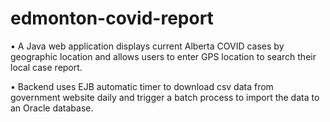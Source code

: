 # edmonton-covid-report

•	A Java web application displays current Alberta COVID cases by geographic location and allows users to enter GPS location to search their local case report.

•	Backend uses EJB automatic timer to download csv data from government website daily and trigger a batch process to import the data to an Oracle database.
